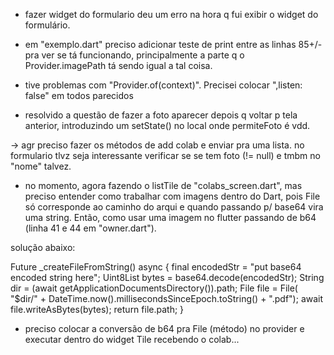 - fazer widget do formulario
deu um erro na hora q fui exibir o widget do formulário.

- em "exemplo.dart" preciso adicionar teste de print entre as linhas 85+/- pra ver se tá funcionando, principalmente
a parte q o Provider.imagePath tá sendo igual a tal coisa.
- tive problemas com "Provider.of(context)". Precisei colocar ",listen: false" em todos parecidos
- resolvido a questão de fazer a foto aparecer depois q voltar p tela anterior, introduzindo um setState() no local onde permiteFoto é vdd.

-> agr preciso fazer os métodos de add colab e enviar pra uma lista. no formulario tlvz seja interessante verificar se se tem foto (!= null) e
tmbm no "nome" talvez.

- no momento, agora fazendo o listTile de "colabs_screen.dart", mas preciso entender como trabalhar com imagens dentro do Dart, pois File só corresponde ao caminho do arqui e quando passando p/ base64 vira uma string. Então, como usar uma imagem no flutter passando de b64 (linha 41 e 44 em "owner.dart").

solução abaixo:

Future<String> _createFileFromString() async {
final encodedStr = "put base64 encoded string here";
Uint8List bytes = base64.decode(encodedStr);
String dir = (await getApplicationDocumentsDirectory()).path;
File file = File(
    "$dir/" + DateTime.now().millisecondsSinceEpoch.toString() + ".pdf");
await file.writeAsBytes(bytes);
return file.path;
 }


 - preciso colocar a conversão de b64 pra File (método) no provider e executar dentro do widget Tile recebendo o colab...
